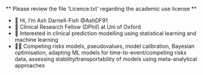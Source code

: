 **  Please review the file 'Licence.txt' regarding the academic use license ** 

- 👋 Hi, I’m Ash Darnell-Fish @AshDF91
- 👀 Clinical Research Fellow (DPhil) at Uni of Oxford
- 🌱 Interested in clinical prediction modelling using statistical learning and machine learning
- 🐱‍🏍 Competing risks models, pseudovalues, model calibration, Bayesian optimisation, adapting ML models for time-to-event/competing risks data, assessing stability/transportability of models using meta-analytical approaches    

<!---
AshDF91/AshDF91 is a ✨ special ✨ repository because its `README.md` (this file) appears on your GitHub profile.
You can click the Preview link to take a look at your changes.
--->
